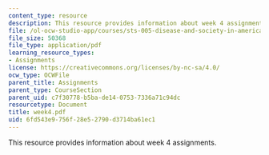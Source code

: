 ```yaml
---
content_type: resource
description: This resource provides information about week 4 assignments.
file: /ol-ocw-studio-app/courses/sts-005-disease-and-society-in-america-fall-2005/6fd543e9756f28e52790d3714ba61ec1_week4.pdf
file_size: 50368
file_type: application/pdf
learning_resource_types:
- Assignments
license: https://creativecommons.org/licenses/by-nc-sa/4.0/
ocw_type: OCWFile
parent_title: Assignments
parent_type: CourseSection
parent_uid: c7f30778-b5ba-de14-0753-7336a71c94dc
resourcetype: Document
title: week4.pdf
uid: 6fd543e9-756f-28e5-2790-d3714ba61ec1
---
```

This resource provides information about week 4 assignments.